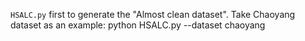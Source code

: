 `HSALC.py` first to generate the "Almost clean dataset". 
Take Chaoyang dataset as an example:
python HSALC.py --dataset chaoyang 
 


